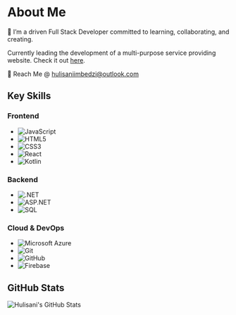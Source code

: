 # About Me

🌟 I’m a driven Full Stack Developer committed to learning, collaborating, and creating.

Currently leading the development of a multi-purpose service providing website. Check it out [here](https://github.com/PrimeTony/VersaHelp.git).



📧 Reach Me @ [hulisaniimbedzi@outlook.com](mailto:hulisaniimbedzi@outlook.com)


## Key Skills

### Frontend
- ![JavaScript](https://img.shields.io/badge/JavaScript-F7DF1E?style=for-the-badge&logo=javascript&logoColor=black)
- ![HTML5](https://img.shields.io/badge/HTML5-E34F26?style=for-the-badge&logo=html5&logoColor=white)
- ![CSS3](https://img.shields.io/badge/CSS3-1572B6?style=for-the-badge&logo=css3&logoColor=white)
- ![React](https://img.shields.io/badge/React-61DAFB?style=for-the-badge&logo=react&logoColor=black)
- ![Kotlin](https://img.shields.io/badge/Kotlin-0095D5?style=for-the-badge&logo=kotlin&logoColor=white)

### Backend
- ![.NET](https://img.shields.io/badge/.NET-512BD4?style=for-the-badge&logo=dotnet&logoColor=white)
- ![ASP.NET](https://img.shields.io/badge/ASP.NET-512BD4?style=for-the-badge&logo=dotnet&logoColor=white)
- ![SQL](https://img.shields.io/badge/SQL-4479A1?style=for-the-badge&logo=sql&logoColor=white)

### Cloud & DevOps
- ![Microsoft Azure](https://img.shields.io/badge/Microsoft_Azure-0078D4?style=for-the-badge&logo=microsoft-azure&logoColor=white)
- ![Git](https://img.shields.io/badge/Git-F05032?style=for-the-badge&logo=git&logoColor=white)
- ![GitHub](https://img.shields.io/badge/GitHub-181717?style=for-the-badge&logo=github&logoColor=white)
- ![Firebase](https://img.shields.io/badge/Firebase-FFCA28?style=for-the-badge&logo=firebase&logoColor=black)

## GitHub Stats
![Hulisani's GitHub Stats](https://github-readme-stats.vercel.app/api?username=yourusername&show_icons=true&theme=radical)


